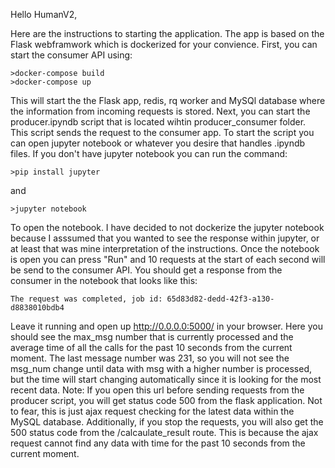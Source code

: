 Hello HumanV2,

Here are the instructions to starting the application. The app is based on the Flask webframwork which is dockerized for your convience.
First, you can start the consumer API using:
```
>docker-compose build
>docker-compose up
```

This will start the the Flask app, redis, rq worker and MySQl database where the information from incoming requests is stored.
Next, you can start the producer.ipyndb script that is located wihtin producer_consumer folder. This script sends the request to the consumer app. To start the script you can open jupyter notebook or whatever you desire that handles .ipyndb files. If you don't have jupyter notebook you can run the command:
```
>pip install jupyter
```
and 
```
>jupyter notebook
```
To open the notebook. I have decided to not dockerize the jupyter notebook because I asssumed that you wanted to see the response within jupyter, or at least that was mine interpretation of the instructions. Once the notebook is open you can press "Run" and 10 requests at the start of each second will be send to the consumer API. You should get a response from the consumer in the notebook that looks like this:
```
The request was completed, job id: 65d83d82-dedd-42f3-a130-d8838010bdb4
```
Leave it running and open up http://0.0.0.0:5000/ in your browser. Here you should see the max_msg number that is currently processed and the average time of all the calls for the past 10 seconds from the current moment. The last message number was 231, so you will not see the msg_num change until data with msg with a higher number is processed, but the time will start changing automatically since it is looking for the most recent data. Note: If you open this url before sending requests from the producer script, you will get status code 500 from the flask application. Not to fear, this is just ajax request checking for the latest data within the MySQL database. Additionally, if you stop the requests, you will also get the 500 status code from the /calcaulate_result route. This is because the ajax request cannot find any data with time for the past 10 seconds from the current moment. 
